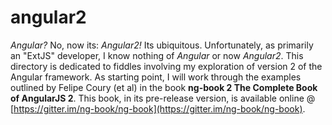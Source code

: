 angular2
======

_Angular?_ No, now its: _Angular2!_  Its ubiquitous. Unfortunately, as primarily an "ExtJS" developer, I know nothing of _Angular_ or
now _Angular2_.  This directory is dedicated to fiddles involving my exploration of version 2 of the Angular framework. As
starting point, I will work through the examples outlined by Felipe Coury (et al) in the book **ng-book 2 The Complete Book of AngularJS 2**.
This book, in its pre-release version, is available online @ [https://gitter.im/ng-book/ng-book](https://gitter.im/ng-book/ng-book).

